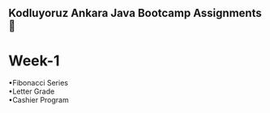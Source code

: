 ## Kodluyoruz Ankara Java Bootcamp Assignments :rocket:

# Week-1

•Fibonacci Series<br>
•Letter Grade<br>
•Cashier Program
